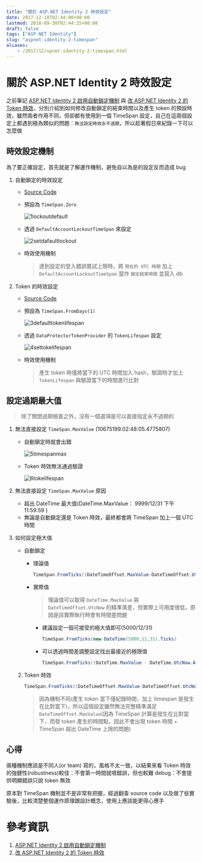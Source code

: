```yaml
---
title: "關於 ASP.NET Identity 2 時效設定"
date: 2017-12-18T02:44:00+08:00
lastmod: 2018-09-30T02:44:25+08:00
draft: false
tags: ["ASP.NET Identity"]
slug: "aspnet-identity-2-timespan"
aliases:
    - /2017/12/spnet-identity-2-timespan.html
---
```

# 關於 ASP.NET Identity 2 時效設定
之前筆記 [ASP.NET Identity 2 啟用自動鎖定機制](https://blog.yowko.com/2017/12/aspnet-identity-2-lockout.html) 與 [改 ASP.NET Identity 2 的 Token 時效](https://blog.yowko.com/2017/12/aspnet-identity-2-token-lifetime.html)，分別介紹到如何修改自動鎖定的結束時間以及產生 token 的預設時效，雖然兩者作用不同，但卻都有使用到一個 TimeSpan 設定，自己在這兩個設定上都遇到極為類似的問題：`無法設定時效永不過期`，所以趁著假日來紀錄一下可以怎麼做

## 時效設定機制

為了要正確設定，首先就是了解運作機制，避免自以為是的設定反而造成 bug

1.  自動鎖定的時效設定


    *   [Source Code](https://github.com/aspnet/AspNetIdentity/blob/9c48993a446288032f9824633e6dae81257da06e/src/Microsoft.AspNet.Identity.Core/UserManager.cs)
    *   預設為 `TimeSpan.Zero`

        ![1lockoutdefault](https://user-images.githubusercontent.com/3851540/34082610-7f255a9c-e39c-11e7-9b95-ebed92d906c0.png)

    *   透過 `DefaultAccountLockoutTimeSpan` 來設定

        ![2setdafaultlockout](https://user-images.githubusercontent.com/3851540/34082611-7f51e3a0-e39c-11e7-9f54-aefc483d8094.png)

    *   時效使用機制

        > 達到設定的登入錯誤嘗試上限時，將 `現在的 UTC 時間` 加上 `DefaultAccountLockoutTimeSpan` 當作 `鎖定結束時間` 並寫入 db

2.  Token 的時效設定
    *   [Source Code](https://github.com/aspnet/AspNetIdentity/blob/9c48993a446288032f9824633e6dae81257da06e/src/Microsoft.AspNet.Identity.Owin/DataProtectorTokenProvider.cs)
    *   預設為 `TimeSpan.FromDays(1)`

        ![3defaulttokenlifespan](https://user-images.githubusercontent.com/3851540/34082612-7f8d7cee-e39c-11e7-885d-ffe95cb63d47.png)

    *   透過 `DataProtectorTokenProvider` 的 `TokenLifespan` 設定

        ![4settokelifespan](https://user-images.githubusercontent.com/3851540/34082613-7fc5d544-e39c-11e7-9f63-7f02e97f7468.png)

    *   時效使用機制

        > 產生 token 時僅將當下的 UTC 時間加入 hash，驗證時才加上 `TokenLifespan` 與驗證當下的時間進行比對

## 設定過期最大值

> 除了關閉過期檢查之外，沒有一個選項是可以直接指定永不過期的

1.  無法直接設定 `TimeSpan.MaxValue` (10675199.02:48:05.4775807)

    *   自動鎖定時就會出錯

        ![5timespanmax](https://user-images.githubusercontent.com/3851540/34082614-7ffd98a8-e39c-11e7-8a84-9838b5b83036.png)

    *   Token 時效無法通過驗證

        ![6tokelifespan](https://user-images.githubusercontent.com/3851540/34082615-80357c32-e39c-11e7-9318-a0c8f90ce33a.png)

2.  無法直接設定 `TimeSpan.MaxValue` 原因

    *   超出 DateTime 最大值(DateTime.MaxValue： 9999/12/31 下午 11:59:59 )
    *   無論是自動鎖定還是 Token 時效，最終都會將 TimeSpan 加上一個 UTC 時間

3.  如何設定極大值
    -  自動鎖定
        *   理論值
            
            ```cs
            TimeSpan.FromTicks((DateTimeOffset.MaxValue-DateTimeOffset.UtcNow).Ticks)
            ```

        *   實際值

            > 理論值可以取得 `DateTime.MaxValue` 與 `DateTimeOffset.UtcNow` 的精準落差，但實際上可用度很低，原因是該實際執行時會有時間差問題

            *   建議設定一個可接受的極大值即可(5000/12/31)

                ```cs
                TimeSpan.FromTicks(new DateTime(5000,12,31).Ticks)
                ```

            *   可以透過時間差調整設定找出最接近的極限值

                ```cs
                TimeSpan.FromTicks((DateTime.MaxValue - DateTime.UtcNow.AddSeconds(1)).Ticks)
                ```

    2.  Token 時效

        ```cs
        TimeSpan.FromTicks((DateTimeOffset.MaxValue-DateTimeOffset.UtcNow).Ticks)
        ```

        > 因為機制不同(產生 token 當下僅紀錄時間，加上 timespan 是發生在比對當下)，所以這個設定雖然無法完整精準滿足 `DateTimeOffset.MaxValue`(因為 TimeSpan 計算是發生在比對當下，而發 token 產生的時間點，因此不會出現 token 時間 + TimeSpan 超出 DateTime 上限的問題)

## 心得

兩種機制應該是不同人(or team) 寫的，風格不太一致，以結果來看 Token 時效的強健性(robustness)較佳：不會第一時間就噴錯誤，但也較難 debug：不會提供明顯錯誤只說 token 無效

原本對 TimeSpan 機制並不是非常有把握，經過翻查 source code 以及做了些實驗後，比較清楚整個運作原理跟設計概念，使用上應該能更得心應手

# 參考資訊

1.  [ASP.NET Identity 2 啟用自動鎖定機制](https://blog.yowko.com/2017/12/aspnet-identity-2-lockout.html)
2.  [改 ASP.NET Identity 2 的 Token 時效](https://blog.yowko.com/2017/12/aspnet-identity-2-token-lifetime.html)
